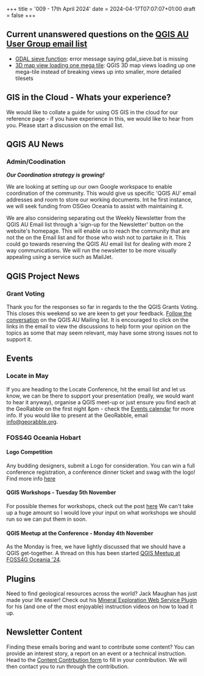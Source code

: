 +++
title = '009 - 17th April 2024'
date = 2024-04-17T07:07:07+01:00
draft = false
+++
## Current unanswered questions on the [QGIS AU User Group email list](https://groups.google.com/g/australian-qgis-user-group)
- [GDAL sieve function](https://groups.google.com/g/australian-qgis-user-group/c/4jzrFbTC8os/m/CCPfuNieBgAJ): error message saying gdal_sieve.bat is missing
- [3D map view loading one mega tile](https://groups.google.com/g/australian-qgis-user-group/c/_if7K8JgZ6k/m/PdHleClgAAAJ): QGIS 3D map views loading up one mega-tile instead of breaking views up into smaller, more detailed tilesets

## GIS in the Cloud - Whats your experience?
We would like to collate a guide for using OS GIS in the cloud for our reference page - íf you have experience in this, we would like to hear from you. Please start a discussion on the email list.   

## QGIS AU News
### Admin/Coodination
***Our Coordination strategy is growing!***

We are looking at setting up our own Google workspace to enable coordination of the community. This would give us specific 'QGIS AU' email addresses and room to store our working documents. Int he first instance, we will seek funding from OSGeo Oceania to assist with maintaining it.   

We are also considering separating out the Weekly Newsletter from the QGIS AU Email list through a 'sign-up for the Newsletter' button on the website's homepage. This will enable us to reach the community that are not the on the Email list and for those who wish not to partake in it. This could go towards reserving the QGIS AU email list for dealing with more 2 way communications. We will run the newsletter to be more visually appealing using a service such as MailJet.  

## QGIS Project News
### Grant Voting
Thank you for the responses so far in regards to the the QGIS Grants Voting. This closes this weekend so we are keen to get your feedback. [Follow the conversation](https://groups.google.com/g/australian-qgis-user-group/c/AfHBMXh42JQ/m/k6yY2RBDBAAJ) on the QGIS AU Mailing list. It is encouraged to click on the links in the email to view the discussions to help form your opinion on the topics as some that may seem relevant, may have some strong issues not to support it. 

## Events
### Locate in May
If you are heading to the Locate Conference, hit the email list and let us know, we can be there to support your presentation (really, we would want to hear it anyway), organise a QGIS meet-up or just ensure you find each at the GeoRabble on the first night &pm - check the [Events calendar](https://qgis-australia.org/events/) for more info. If you would like to present at the GeoRabble, email  info@georabble.org.  

### FOSS4G Oceania Hobart
#### Logo Competition
Any budding designers, submit a Logo for consideration. You can win a full conference registration, a conference dinner ticket and swag with the logo! Find more info [here](https://2024.foss4g-oceania.org/#/logo-competition)
#### QGIS Workshops - Tuesday 5th November
For possible themes for workshops, check out the post [here](https://qgis-australia.org/posts/post-007/) We can't take up a huge amount so I would love your input on what workshops we should run so we can put them in soon.   
#### QGIS Meetup at the Conference - Monday 4th November
As the Monday is free, we have lightly discussed that we should have a QGIS get-together. A thread on this has been started [QGIS Meetup at FOSS4G Oceania '24](https://groups.google.com/g/australian-qgis-user-group/c/L17hRBdQPQA/m/fz3-YlAzBAAJ).    

## Plugins
Need to find geological resources across the world? Jack Maughan has just made your life easier! Check out his [Mineral Exploration Web Service Plugin](https://www.linkedin.com/posts/jack-maughan-0a7720102_qgis-geoscience-mineralexploration-activity-7183568289460051968-_77w?utm_source=share&utm_medium=member_desktop) for his (and one of the most enjoyable) instruction videos on how to load it up. 

## Newsletter Content
Finding these emails boring and want to contribute some content? You can provide an interest story, a report on an event or a technical instruction. Head to the [Content Contrbution form](https://forms.gle/2DPXq5Y8wqnc7KhS8) to fill in your contribution. We will then contact you to run through the contribution. 
